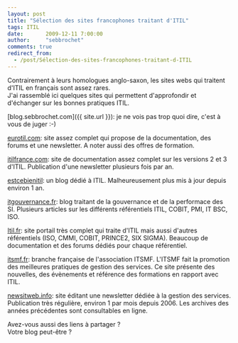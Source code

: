 ```yaml
---
layout: post
title: "Sélection des sites francophones traitant d'ITIL"
tags: ITIL 
date:       2009-12-11 7:00:00
author:     "sebbrochet"
comments: true
redirect_from:
  - /post/Sélection-des-sites-francophones-traitant-d-ITIL
---
```


Contrairement à leurs homologues anglo-saxon, les sites webs qui traitent d'ITIL en français sont assez rares.  
J'ai rassemblé ici quelques sites qui permettent d'approfondir et d'échanger sur les bonnes pratiques ITIL.


[blog.sebbrochet.com]({{ site.url }}): je ne vois pas trop quoi dire, c'est à vous de juger :-)  

[eurotil.com](http://www.eurotil.com/): site assez complet qui propose de la documentation, des forums et une newsletter. A noter aussi des offres de formation.  

[itilfrance.com](http://www.itilfrance.com/): site de documentation assez complet sur les versions 2 et 3 d'ITIL. Publication d'une newsletter plusieurs fois par an.  

[estcebienitil](http://estcebienitil.blogspot.com/): un blog dédié à ITIL. Malheureusement plus mis à jour depuis environ 1 an.  

[itgouvernance.fr](http://www.itgouvernance.fr/): blog traitant de la gouvernance et de la performace des SI. Plusieurs articles sur les différents référentiels ITIL, COBIT, PMI, IT BSC, ISO.  

[Itil.fr](http://itil.fr/): site portail très complet qui traite d'ITIL mais aussi d'autres référentiels (ISO, CMMI, COBIT, PRINCE2, SIX SIGMA). Beaucoup de documentation et des forums dédiés pour chaque référentiel.  

[itsmf.fr](http://www.itsmf.fr/): branche française de l'association ITSMF. L'ITSMF fait la promotion des meilleures pratiques de gestion des services. Ce site présente des nouvelles, des évènements et référence des formations en rapport avec ITIL.  

[newsitweb.info](http://newsitweb.info/): site éditant une newsletter dédiée à la gestion des services. Publication très régulière, environ 1 par mois depuis 2006. Les archives des années précédentes sont consultables en ligne.  

Avez-vous aussi des liens à partager ?  
Votre blog peut-être ?  